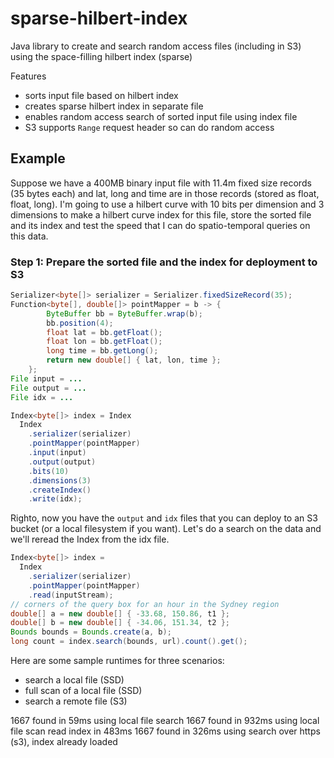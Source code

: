 # sparse-hilbert-index
Java library to create and search random access files (including in S3) using the space-filling hilbert index (sparse) 

Features
* sorts input file based on hilbert index
* creates sparse hilbert index in separate file
* enables random access search of sorted input file using index file
* S3 supports `Range` request header so can do random access

## Example

Suppose we have a 400MB binary input file with 11.4m fixed size records (35 bytes each) and lat, long and time are in those records (stored as float, float, long). I'm going to use a hilbert curve with 10 bits per dimension and 3 dimensions to make a hilbert curve index for this file, store the sorted file and its index and test the speed that I can do spatio-temporal queries on this data.

### Step 1: Prepare the sorted file and the index for deployment to S3

```java
Serializer<byte[]> serializer = Serializer.fixedSizeRecord(35);
Function<byte[], double[]> pointMapper = b -> {
        ByteBuffer bb = ByteBuffer.wrap(b);
        bb.position(4);
        float lat = bb.getFloat();
        float lon = bb.getFloat();
        long time = bb.getLong();
        return new double[] { lat, lon, time };
    };
File input = ...
File output = ...
File idx = ...

Index<byte[]> index = Index
  Index
    .serializer(serializer) 
    .pointMapper(pointMapper) 
    .input(input) 
    .output(output) 
    .bits(10) 
    .dimensions(3) 
    .createIndex() 
    .write(idx);
```

Righto, now you have the `output` and `idx` files that you can deploy to an S3 bucket (or a local filesystem if you want). Let's do a search on the data and we'll reread the Index from the idx file.

```java
Index<byte[]> index = 
  Index
    .serializer(serializer)
    .pointMapper(pointMapper)
    .read(inputStream);
// corners of the query box for an hour in the Sydney region
double[] a = new double[] { -33.68, 150.86, t1 };
double[] b = new double[] { -34.06, 151.34, t2 };
Bounds bounds = Bounds.create(a, b);
long count = index.search(bounds, url).count().get();

```
Here are some sample runtimes for three scenarios:
* search a local file (SSD)
* full scan of a local file (SSD)
* search a remote file (S3)

1667 found in 59ms using local file search
1667 found in 932ms using local file scan
read index in 483ms
1667 found in 326ms using search over https (s3), index already loaded


